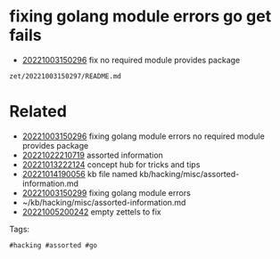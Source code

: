 # fixing golang module errors go get fails

- [20221003150296](/zet/20221003150296/README.md) fix no required module provides package

` zet/20221003150297/README.md `

# Related

- [20221003150296](/zet/20221003150296/README.md) fixing golang module errors no required module provides package
- [20221022210719](/zet/20221022210719/README.md) assorted information
- [20221013222124](/zet/20221013222124/README.md) concept hub for tricks and tips
- [20221014190056](/zet/20221014190056/README.md) kb file named kb/hacking/misc/assorted-information.md
- [20221003150299](/zet/20221003150299/README.md) fixing golang module errors
- ~/kb/hacking/misc/assorted-information.md
- [20221005200242](/zet/20221005200242/README.md) empty zettels to fix

Tags:

    #hacking #assorted #go
